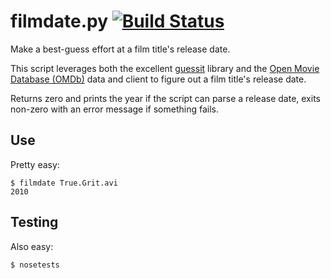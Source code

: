 # filmdate.py [![Build Status](https://travis-ci.org/tylerjl/filmdate.svg?branch=master)](https://travis-ci.org/tylerjl/filmdate)

Make a best-guess effort at a film title's release date.

This script leverages both the excellent [guessit](https://github.com/wackou/guessit) library and the [Open Movie Database (OMDb)](https://github.com/dgilland/omdb.py) data and client to figure out a film title's release date.

Returns zero and prints the year if the script can parse a release date, exits non-zero with an error message if something fails.

## Use

Pretty easy:

```shellsession
$ filmdate True.Grit.avi
2010
```

## Testing

Also easy:

```shellsession
$ nosetests
```

